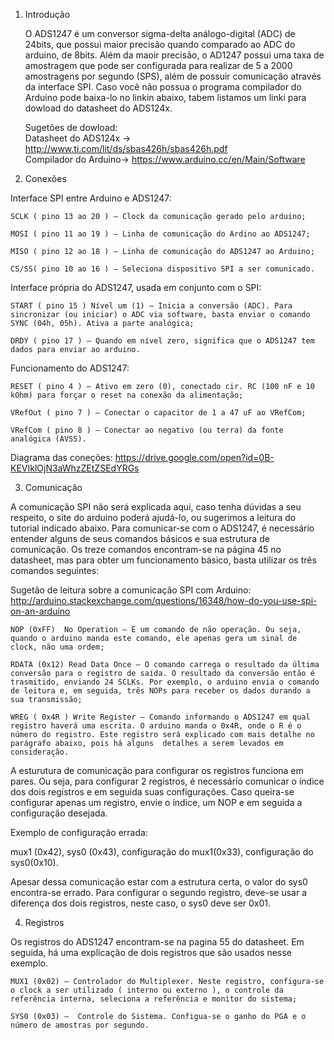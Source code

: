 1. Introdução

	O ADS1247 é um conversor sigma-delta análogo-digital (ADC) de 24bits, que possui maior precisão quando comparado ao ADC do arduino, de 8bits. Além da maoir precisão, o AD1247 possui uma taxa de amostragem que pode ser configurada para realizar de 5 a 2000 amostragens por segundo (SPS), além de possuir comunicação através da interface SPI. Caso você não possua o programa compilador do Arduino pode baixa-lo no linkin abaixo, tabem listamos um linki para dowload do datasheet do ADS124x.

	Sugetões de dowload:                                                                                                     
	Datasheet do ADS124x -> http://www.ti.com/lit/ds/sbas426h/sbas426h.pdf                                                   
	Compilador do Arduino->  https://www.arduino.cc/en/Main/Software

2. Conexões

Interface SPI entre Arduino e ADS1247:

    SCLK ( pino 13 ao 20 ) – Clock da comunicação gerado pelo arduino;

    MOSI ( pino 11 ao 19 ) – Linha de comunicação do Ardino ao ADS1247;

    MISO ( pino 12 ao 18 ) – Linha de comunicação do ADS1247 ao Arduino;

    CS/SS( pino 10 ao 16 ) – Seleciona dispositivo SPI a ser comunicado.

Interface própria do ADS1247, usada em conjunto com o SPI:

    START ( pino 15 ) Nível um (1) – Inicia a conversão (ADC). Para sincronizar (ou iniciar) o ADC via software, basta enviar o comando SYNC (04h, 05h). Ativa a parte analógica;

    DRDY ( pino 17 ) – Quando em nível zero, significa que o ADS1247 tem dados para enviar ao arduino.

Funcionamento do ADS1247:

    RESET ( pino 4 ) – Ativo em zero (0), conectado cir. RC (100 nF e 10 kOhm) para forçar o reset na conexão da alimentação;

    VRefOut ( pino 7 ) – Conectar o capacitor de 1 a 47 uF ao VRefCom;

    VRefCom ( pino 8 ) – Conectar ao negativo (ou terra) da fonte analógica (AVSS).

Diagrama das coneções: https://drive.google.com/open?id=0B-KEVIklOjN3aWhzZEtZSEdYRGs

3. Comunicação

A comunicação SPI não será explicada aqui, caso tenha dúvidas a seu respeito, o site do arduino poderá ajudá-lo, ou sugerimos a leitura do tutorial indicado abaixo. Para comunicar-se com o ADS1247, é necessário entender alguns de seus comandos básicos e sua estrutura de comunicação. Os treze comandos encontram-se na página 45 no datasheet, mas para obter um funcionamento básico, basta utilizar os três comandos seguintes:

Sugetão de leitura sobre a comunicação SPI com Arduino: http://arduino.stackexchange.com/questions/16348/how-do-you-use-spi-on-an-arduino

    NOP (0xFF)  No Operation – É um comando de não operação. Ou seja, quando o arduino manda este comando, ele apenas gera um sinal de clock, não uma ordem;

    RDATA (0x12) Read Data Once – O comando carrega o resultado da última conversão para o registro de saída. O resultado da conversão então é trasmitido, enviando 24 SCLKs. Por exemplo, o arduino envia o comando de leitura e, em seguida, três NOPs para receber os dados durando a sua transmissão;

    WREG ( 0x4R ) Write Register – Comando informando o ADS1247 em qual registro haverá uma escrita. O arduino manda o 0x4R, onde o R é o número do registro. Este registro será explicado com mais detalhe no parágrafo abaixo, pois há alguns  detalhes a serem levados em consideração.

A esturutura de comunicação para configurar os registros funciona em pares. Ou seja, para configurar 2 registros, é necessário comunicar o índice dos dois registros e em seguida suas configurações. Caso queira-se configurar apenas um registro, envie o índice, um NOP e em seguida a configuração desejada.

Exemplo de configuração errada:

mux1 (0x42), sys0 (0x43), configuração do mux1(0x33), configuração do sys0(0x10).

Apesar dessa comunicação estar com a estrutura certa, o valor do sys0 encontra-se errado. Para configurar o segundo registro, deve-se usar a diferença dos dois registros, neste caso, o sys0 deve ser 0x01.

4. Registros

Os registros do ADS1247 encontram-se na pagina 55 do datasheet. Em seguida, há uma explicação de dois registros que são usados nesse exemplo.

    MUX1 (0x02) – Controlador do Multiplexer. Neste registro, configura-se o clock a ser utilizado ( interno ou externo ), o controle da referência interna, seleciona a referência e monitor do sistema;

    SYS0 (0x03) –  Controle do Sistema. Configua-se o ganho do PGA e o número de amostras por segundo.
